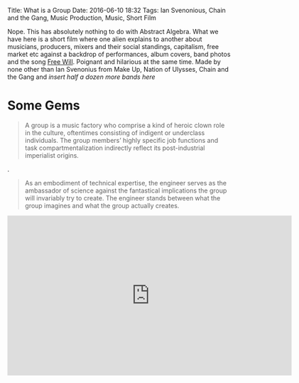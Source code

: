 Title: What is a Group
Date: 2016-06-10 18:32
Tags: Ian Svenonious, Chain and the Gang, Music Production, Music, Short Film

Nope. This has absolutely nothing to do with Abstract Algebra. What we have here is a short film where one alien explains to another about musicians, producers, mixers and their social standings, capitalism, free market etc against a backdrop of performances, album covers, band photos and the song [Free Will](https://www.youtube.com/watch?v=RXje4S74b0k). Poignant and hilarious at the same time. Made by none other than Ian Svenonius from Make Up, Nation of Ulysses, Chain and the Gang and *insert half a dozen more bands here*

# Some Gems

> A group is a music factory who comprise a kind of heroic clown role in the culture, oftentimes consisting of indigent or underclass individuals. The group members’ highly specific job functions and task compartmentalization indirectly reflect its post-industrial imperialist origins.


.

>  As an embodiment of technical expertise, the engineer serves as the ambassador of science against the fantastical implications the group will invariably try to create. The engineer stands between what the group imagines and what the group actually creates.


<iframe width="640" height="360" src="https://www.youtube.com/embed/8Izlj7-T5S4?rel=0" frameborder="0" allowfullscreen></iframe>


